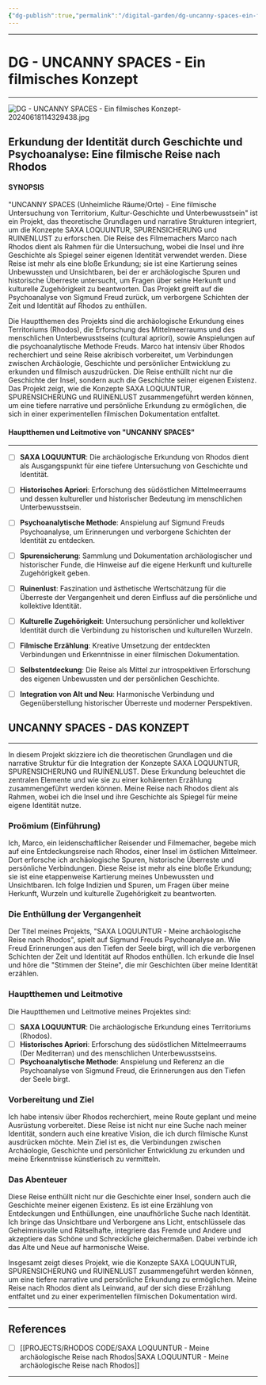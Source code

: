 ```yaml
---
{"dg-publish":true,"permalink":"/digital-garden/dg-uncanny-spaces-ein-filmisches-konzept/","title":"DG - UNCANNY SPACES - Ein filmisches Konzept","tags":["RHODOSCODE","Rhodos","SAXALOQUUNTUR","Seidenspinnerei","AlteSeidenfabrik","RHODOS22","RHODOS21","RHODOS23","filmic/method","filmic/concepts","UncannySpaces","uncanny","unheimlich"]}
---
```



---
# DG - UNCANNY SPACES - Ein filmisches Konzept
---

![DG - UNCANNY SPACES - Ein filmisches Konzept-20240618114329438.jpg](/img/user/999%20attachements/DG%20-%20UNCANNY%20SPACES%20-%20Ein%20filmisches%20Konzept-20240618114329438.jpg)

## **Erkundung der Identität durch Geschichte und Psychoanalyse: Eine filmische Reise nach Rhodos**

#### **SYNOPSIS**

"UNCANNY SPACES (Unheimliche Räume/Orte) - Eine filmische Untersuchung von Territorium, Kultur-Geschichte und Unterbewusstsein" ist ein Projekt, das theoretische Grundlagen und narrative Strukturen integriert, um die Konzepte SAXA LOQUUNTUR, SPURENSICHERUNG und RUINENLUST zu erforschen. Die Reise des Filmemachers Marco nach Rhodos dient als Rahmen für die Untersuchung, wobei die Insel und ihre Geschichte als Spiegel seiner eigenen Identität verwendet werden. Diese Reise ist mehr als eine bloße Erkundung; sie ist eine Kartierung seines Unbewussten und Unsichtbaren, bei der er archäologische Spuren und historische Überreste untersucht, um Fragen über seine Herkunft und kulturelle Zugehörigkeit zu beantworten. Das Projekt greift auf die Psychoanalyse von Sigmund Freud zurück, um verborgene Schichten der Zeit und Identität auf Rhodos zu enthüllen.

Die Hauptthemen des Projekts sind die archäologische Erkundung eines Territoriums (Rhodos), die Erforschung des Mittelmeerraums und des menschlichen Unterbewusstseins (cultural apriori), sowie Anspielungen auf die psychoanalytische Methode Freuds. Marco hat intensiv über Rhodos recherchiert und seine Reise akribisch vorbereitet, um Verbindungen zwischen Archäologie, Geschichte und persönlicher Entwicklung zu erkunden und filmisch auszudrücken. Die Reise enthüllt nicht nur die Geschichte der Insel, sondern auch die Geschichte seiner eigenen Existenz. Das Projekt zeigt, wie die Konzepte SAXA LOQUUNTUR, SPURENSICHERUNG und RUINENLUST zusammengeführt werden können, um eine tiefere narrative und persönliche Erkundung zu ermöglichen, die sich in einer experimentellen filmischen Dokumentation entfaltet.

#### **Hauptthemen und Leitmotive von "UNCANNY SPACES"**
---

- [ ] **SAXA LOQUUNTUR**: Die archäologische Erkundung von Rhodos dient als Ausgangspunkt für eine tiefere Untersuchung von Geschichte und Identität.
    
- [ ] **Historisches Apriori**: Erforschung des südöstlichen Mittelmeerraums und dessen kultureller und historischer Bedeutung im menschlichen Unterbewusstsein.
    
- [ ] **Psychoanalytische Methode**: Anspielung auf Sigmund Freuds Psychoanalyse, um Erinnerungen und verborgene Schichten der Identität zu entdecken.
    
- [ ] **Spurensicherung**: Sammlung und Dokumentation archäologischer und historischer Funde, die Hinweise auf die eigene Herkunft und kulturelle Zugehörigkeit geben.
    
- [ ] **Ruinenlust**: Faszination und ästhetische Wertschätzung für die Überreste der Vergangenheit und deren Einfluss auf die persönliche und kollektive Identität.
    
- [ ] **Kulturelle Zugehörigkeit**: Untersuchung persönlicher und kollektiver Identität durch die Verbindung zu historischen und kulturellen Wurzeln.
    
- [ ] **Filmische Erzählung**: Kreative Umsetzung der entdeckten Verbindungen und Erkenntnisse in einer filmischen Dokumentation.
    
- [ ] **Selbstentdeckung**: Die Reise als Mittel zur introspektiven Erforschung des eigenen Unbewussten und der persönlichen Geschichte.
    
- [ ] **Integration von Alt und Neu**: Harmonische Verbindung und Gegenüberstellung historischer Überreste und moderner Perspektiven.
    

## UNCANNY SPACES - DAS KONZEPT
---

In diesem Projekt skizziere ich die theoretischen Grundlagen und die narrative Struktur für die Integration der Konzepte SAXA LOQUUNTUR, SPURENSICHERUNG und RUINENLUST. Diese Erkundung beleuchtet die zentralen Elemente und wie sie zu einer kohärenten Erzählung zusammengeführt werden können. Meine Reise nach Rhodos dient als Rahmen, wobei ich die Insel und ihre Geschichte als Spiegel für meine eigene Identität nutze.

### Proömium (Einführung)

Ich, Marco, ein leidenschaftlicher Reisender und Filmemacher, begebe mich auf eine Entdeckungsreise nach Rhodos, einer Insel im östlichen Mittelmeer. Dort erforsche ich archäologische Spuren, historische Überreste und persönliche Verbindungen. Diese Reise ist mehr als eine bloße Erkundung; sie ist eine etappenweise Kartierung meines Unbewussten und Unsichtbaren. Ich folge Indizien und Spuren, um Fragen über meine Herkunft, Wurzeln und kulturelle Zugehörigkeit zu beantworten.

### Die Enthüllung der Vergangenheit

Der Titel meines Projekts, "SAXA LOQUUNTUR - Meine archäologische Reise nach Rhodos", spielt auf Sigmund Freuds Psychoanalyse an. Wie Freud Erinnerungen aus den Tiefen der Seele birgt, will ich die verborgenen Schichten der Zeit und Identität auf Rhodos enthüllen. Ich erkunde die Insel und höre die "Stimmen der Steine", die mir Geschichten über meine Identität erzählen.

### Hauptthemen und Leitmotive

Die Hauptthemen und Leitmotive meines Projektes sind:

- [ ] **SAXA LOQUUNTUR**: Die archäologische Erkundung eines Territoriums (Rhodos).
- [ ] **Historisches Apriori**: Erforschung des südöstlichen Mittelmeerraums (Der Mediterran) und des menschlichen Unterbewusstseins.
- [ ] **Psychoanalytische Methode**: Anspielung und Referenz an die Psychoanalyse von Sigmund Freud, die Erinnerungen aus den Tiefen der Seele birgt.

### Vorbereitung und Ziel

Ich habe intensiv über Rhodos recherchiert, meine Route geplant und meine Ausrüstung vorbereitet. Diese Reise ist nicht nur eine Suche nach meiner Identität, sondern auch eine kreative Vision, die ich durch filmische Kunst ausdrücken möchte. Mein Ziel ist es, die Verbindungen zwischen Archäologie, Geschichte und persönlicher Entwicklung zu erkunden und meine Erkenntnisse künstlerisch zu vermitteln.

### Das Abenteuer

Diese Reise enthüllt nicht nur die Geschichte einer Insel, sondern auch die Geschichte meiner eigenen Existenz. Es ist eine Erzählung von Entdeckungen und Enthüllungen, eine unaufhörliche Suche nach Identität. Ich bringe das Unsichtbare und Verborgene ans Licht, entschlüssele das Geheimnisvolle und Rätselhafte, integriere das Fremde und Andere und akzeptiere das Schöne und Schreckliche gleichermaßen. Dabei verbinde ich das Alte und Neue auf harmonische Weise.

Insgesamt zeigt dieses Projekt, wie die Konzepte SAXA LOQUUNTUR, SPURENSICHERUNG und RUINENLUST zusammengeführt werden können, um eine tiefere narrative und persönliche Erkundung zu ermöglichen. Meine Reise nach Rhodos dient als Leinwand, auf der sich diese Erzählung entfaltet und zu einer experimentellen filmischen Dokumentation wird.



---
## References

- [ ] [[PROJECTS/RHODOS CODE/SAXA LOQUUNTUR - Meine archäologische Reise nach Rhodos\|SAXA LOQUUNTUR - Meine archäologische Reise nach Rhodos]]

---


